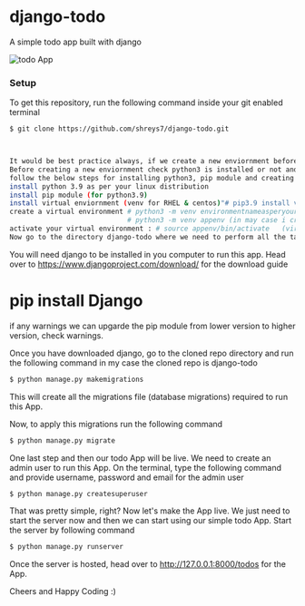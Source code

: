 # django-todo
A simple todo app built with django

![todo App](https://raw.githubusercontent.com/shreys7/django-todo/develop/staticfiles/todoApp.png)
### Setup
To get this repository, run the following command inside your git enabled terminal
```bash
$ git clone https://github.com/shreys7/django-todo.git 



It would be best practice always, if we create a new enviornment before running the application. 
Before creating a new enviornment check python3 is installed or not and also pip module need to install.
follow the below steps for installing python3, pip module and creating a new environment.
install python 3.9 as per your linux distribution
install pip module (for python3.9)
install virtual enviornment (venv for RHEL & centos)"# pip3.9 install virtualenv"
create a virtual environment # python3 -m venv environmentnameasperyourchoice
                             # python3 -m venv appenv (in may case i created a virtual environment as "appenv")
activate your virtual environment : # source appenv/bin/activate   (virtual environment name as "appenv" followed by /bin/activate)
Now go to the directory django-todo where we need to perform all the tasks.
```
You will need django to be installed in you computer to run this app. Head over to https://www.djangoproject.com/download/ for the download guide
# pip install Django  
if any warnings we can upgarde the pip module from lower version to higher version, check warnings.

Once you have downloaded django, go to the cloned repo directory and run the following command
in my case the cloned repo is django-todo
```bash
$ python manage.py makemigrations
```

This will create all the migrations file (database migrations) required to run this App.

Now, to apply this migrations run the following command
```bash
$ python manage.py migrate
```

One last step and then our todo App will be live. We need to create an admin user to run this App. On the terminal, type the following command and provide username, password and email for the admin user
```bash
$ python manage.py createsuperuser
```

That was pretty simple, right? Now let's make the App live. We just need to start the server now and then we can start using our simple todo App. Start the server by following command

```bash
$ python manage.py runserver
```

Once the server is hosted, head over to http://127.0.0.1:8000/todos for the App.

Cheers and Happy Coding :)
